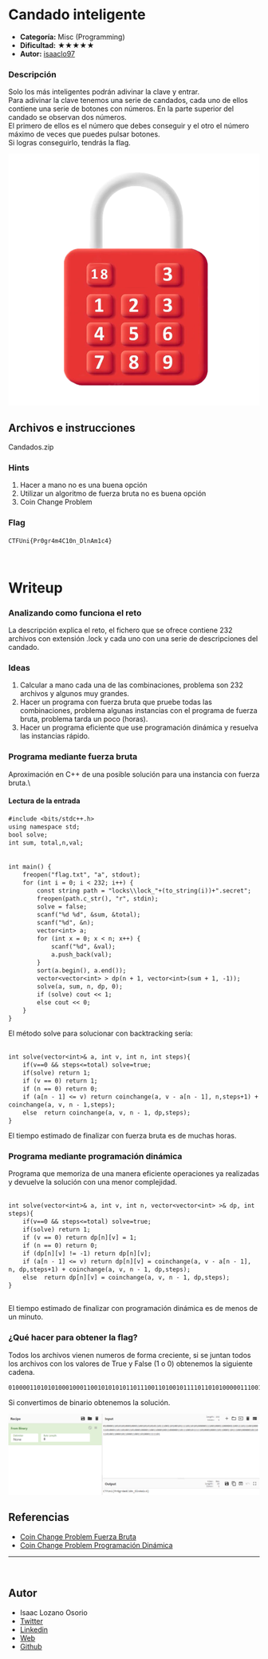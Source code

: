 # Candado inteligente
- **Categoría:** Misc (Programming)
- **Dificultad:** ★★★★★
- **Autor:** [isaaclo97](https://isaaclo97.github.io/)

### Descripción
Solo los más inteligentes podrán adivinar la clave y entrar.  
Para adivinar la clave tenemos una serie de candados, cada uno de ellos contiene una serie de botones con números.
En la parte superior del candado se observan dos números.  
El primero de ellos es el número que debes conseguir y el otro el número máximo de veces que puedes pulsar botones.  
Si logras conseguirlo, tendrás la flag.  
  

![candado](images/candado.png)
   
   
## Archivos e instrucciones
Candados.zip  

### Hints
1. Hacer a mano no es una buena opción
2. Utilizar un algoritmo de fuerza bruta no es buena 
opción
3. Coin Change Problem
  
  
### Flag
`CTFUni{Pr0gr4m4C10n_DlnAm1c4}`   

<br>

# Writeup

### Analizando como funciona el reto

La descripción explica el reto, el fichero que se ofrece contiene 232 archivos con extensión .lock y cada uno con una serie de descripciones del candado.

### Ideas

1. Calcular a mano cada una de las combinaciones, problema son 232 archivos y algunos muy grandes.
2. Hacer un programa con fuerza bruta que pruebe todas las combinaciones, problema algunas instancias con el programa de fuerza bruta, problema tarda un poco (horas).
3. Hacer un programa eficiente que use programación dinámica y resuelva las instancias rápido.


### Programa mediante fuerza bruta

Aproximación en C++ de una posible solución para una instancia con fuerza bruta.\

#### Lectura de la entrada


```
#include <bits/stdc++.h>
using namespace std;
bool solve;
int sum, total,n,val;


int main() {
    freopen("flag.txt", "a", stdout);
    for (int i = 0; i < 232; i++) {
        const string path = "locks\\lock_"+(to_string(i))+".secret";
        freopen(path.c_str(), "r", stdin);
        solve = false;
        scanf("%d %d", &sum, &total);
        scanf("%d", &n);
        vector<int> a;
        for (int x = 0; x < n; x++) {
            scanf("%d", &val);
            a.push_back(val);
        }
        sort(a.begin(), a.end());
        vector<vector<int> > dp(n + 1, vector<int>(sum + 1, -1));
        solve(a, sum, n, dp, 0);
        if (solve) cout << 1;
        else cout << 0;
    }
}
```

El método solve para solucionar con backtracking sería:

```

int solve(vector<int>& a, int v, int n, int steps){
    if(v==0 && steps<=total) solve=true;
	if(solve) return 1;
    if (v == 0) return 1;
    if (n == 0) return 0;
    if (a[n - 1] <= v) return coinchange(a, v - a[n - 1], n,steps+1) + coinchange(a, v, n - 1,steps);
    else  return coinchange(a, v, n - 1, dp,steps);
}

```

El tiempo estimado de finalizar con fuerza bruta es de muchas horas.

### Programa mediante programación dinámica

Programa que memoriza de una manera eficiente operaciones ya realizadas y devuelve la solución con una menor complejidad.

```

int solve(vector<int>& a, int v, int n, vector<vector<int> >& dp, int steps){
    if(v==0 && steps<=total) solve=true;
	if(solve) return 1;
    if (v == 0) return dp[n][v] = 1;
    if (n == 0) return 0;
    if (dp[n][v] != -1) return dp[n][v];
    if (a[n - 1] <= v) return dp[n][v] = coinchange(a, v - a[n - 1], n, dp,steps+1) + coinchange(a, v, n - 1, dp,steps);
    else  return dp[n][v] = coinchange(a, v, n - 1, dp,steps);
}


```

El tiempo estimado de finalizar con programación dinámica es de menos de un minuto.

### ¿Qué hacer para obtener la flag?

Todos los archivos vienen numeros de forma creciente, si se juntan todos los archivos con los valores de True y False (1 o 0) obtenemos la siguiente cadena.

```
0100001101010100010001100101010101101110011010010111101101010000011100100011000001100111011100100011010001101101001101000100001100110001001100000110111001011111010001000110110001101110010000010110110100110001011000110011010001111101
```

Si convertimos de binario obtenemos la solución.

![binary](images/binary.png)

## Referencias

* [Coin Change Problem Fuerza Bruta](https://www.geeksforgeeks.org/coin-change-dp-7/)
* [Coin Change Problem Programación Dinámica](https://www.geeksforgeeks.org/coin-change-dp-7/)


---
<br>

## Autor
* Isaac Lozano Osorio
* [Twitter](https://twitter.com/isaac_lozano_97)
* [Linkedin](https://www.linkedin.com/in/isaaclozanoosorio/)
* [Web](https://isaaclo97.github.io/)
* [Github](https://github.com/isaaclo97/)